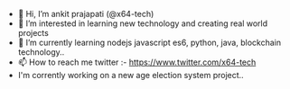 - 👋 Hi, I’m  ankit prajapati (@x64-tech)
- 👀 I’m interested in learning new technology and creating real world projects
- 🌱 I’m currently learning nodejs javascript es6, python, java, blockchain technology..
- 📫 How to reach me twitter :- https://www.twitter.com/x64-tech
- I'm corrently working on a new age election system project..


<!---
x64-tech/x64-tech is a ✨ special ✨ repository because its `README.md` (this file) appears on your GitHub profile.
You can click the Preview link to take a look at your changes.
--->
